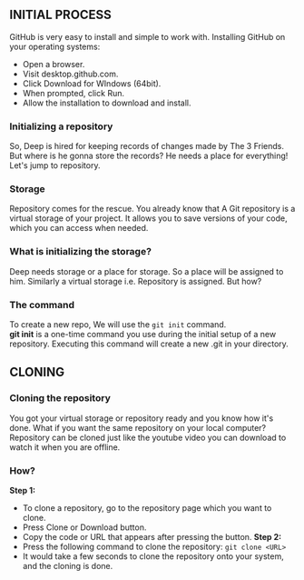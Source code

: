 ## **INITIAL PROCESS**
GitHub is very easy to install and simple to work with.
Installing GitHub on your operating systems:
* Open a browser.
* Visit desktop.github.com.
* Click Download for WIndows (64bit).
* When prompted, click Run.
* Allow the installation to download and install.
### **Initializing a repository**
So, Deep is hired for keeping records of changes made by The 3 Friends.
But where is he gonna store the records?
He needs a place for everything!
Let's jump to repository.
### **Storage**
Repository comes for the rescue.
You already know that
A Git repository is a virtual storage of your project.
It allows you to save versions of your code, which you can access when needed.
### **What is initializing the storage?**
Deep needs storage or a place for storage.
So a place will be assigned to him.
Similarly a virtual storage i.e. Repository is assigned.
But how?
### **The command**
To create a new repo,
We will use the `git init` command.  
**git init** is a one-time command you use during the initial setup of a new repository.
Executing this command will create a new .git in your directory.
## **CLONING**
### **Cloning the repository**
You got your virtual storage or repository ready and you know how it's done.
What if you want the same repository on your local computer?
Repository can be cloned just like the youtube video you can download to watch it when you are offline.
### **How?**
**Step 1:**
* To clone a repository, go to the repository page which you want to clone.
* Press Clone or Download button.
* Copy the code or URL that appears after pressing the button.
**Step 2:**
* Press the following command to clone the repository:
`git clone <URL>`
* It would take a few seconds to clone the repository onto your system, and the cloning is done.